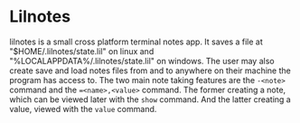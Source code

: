 # Lilnotes

lilnotes is a small cross platform terminal notes app.
It saves a file at "$HOME/.lilnotes/state.lil" on linux
and "%LOCALAPPDATA%/.lilnotes/state.lil" on windows.
The user may also create save and load notes files
from and to anywhere on their machine the program has access
to. The two main note taking features are the `-<note>`
command and the `=<name>,<value>` command. The former
creating a note, which can be viewed later with the `show`
command. And the latter creating a value, viewed with the
`value` command.
